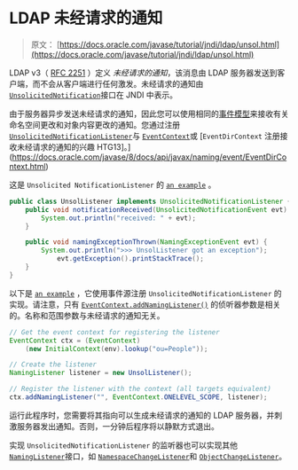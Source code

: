 # LDAP 未经请求的通知

> 原文： [https://docs.oracle.com/javase/tutorial/jndi/ldap/unsol.html](https://docs.oracle.com/javase/tutorial/jndi/ldap/unsol.html)

LDAP v3（ [RFC 2251](http://www.ietf.org/rfc/rfc2251.txt) ）定义 _未经请求的通知_，该消息由 LDAP 服务器发送到客户端，而不会从客户端进行任何激发。未经请求的通知由 [`UnsolicitedNotification`](https://docs.oracle.com/javase/8/docs/api/javax/naming/ldap/UnsolicitedNotification.html)接口在 JNDI 中表示。

由于服务器异步发送未经请求的通知，因此您可以使用相同的[事件模型](https://docs.oracle.com/javase/jndi/tutorial/beyond/event/index.html)来接收有关命名空间更改和对象内容更改的通知。您通过注册 [`UnsolicitedNotificationListener`](https://docs.oracle.com/javase/8/docs/api/javax/naming/ldap/UnsolicitedNotificationListener.html)与 [`EventContext`](https://docs.oracle.com/javase/8/docs/api/javax/naming/event/EventContext.html)或 [`EventDirContext` 注册接收未经请求的通知的兴趣 HTG13]。](https://docs.oracle.com/javase/8/docs/api/javax/naming/event/EventDirContext.html)

这是 `Unsolicited NotificationListener` 的 [`an example`](examples/RegUnsol.java) 。

```java
public class UnsolListener implements UnsolicitedNotificationListener {
    public void notificationReceived(UnsolicitedNotificationEvent evt) {
        System.out.println("received: " + evt);
    }

    public void namingExceptionThrown(NamingExceptionEvent evt) {
        System.out.println(">>> UnsolListener got an exception");
            evt.getException().printStackTrace();
    }
}
```

以下是 [`an example`](examples/RegUnsol.java) ，它使用事件源注册 `UnsolicitedNotificationListener` 的实现。请注意，只有 [`EventContext.addNamingListener()`](https://docs.oracle.com/javase/8/docs/api/javax/naming/event/EventContext.html#addNamingListener-javax.naming.Name-int-javax.naming.event.NamingListener-) 的侦听器参数是相关的。名称和范围参数与未经请求的通知无关。

```java
// Get the event context for registering the listener
EventContext ctx = (EventContext)
    (new InitialContext(env).lookup("ou=People"));

// Create the listener
NamingListener listener = new UnsolListener();

// Register the listener with the context (all targets equivalent)
ctx.addNamingListener("", EventContext.ONELEVEL_SCOPE, listener);
```

运行此程序时，您需要将其指向可以生成未经请求的通知的 LDAP 服务器，并刺激服务器发出通知。否则，一分钟后程序将以静默方式退出。

实现 `UnsolicitedNotificationListener` 的监听器也可以实现其他 [`NamingListener`](https://docs.oracle.com/javase/8/docs/api/javax/naming/event/NamingListener.html)接口，如 [`NamespaceChangeListener`](https://docs.oracle.com/javase/8/docs/api/javax/naming/event/NamespaceChangeListener.html)和 [`ObjectChangeListener`](https://docs.oracle.com/javase/8/docs/api/javax/naming/event/ObjectChangeListener.html)。